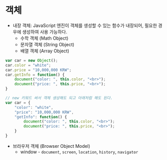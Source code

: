 # 객체

- 내장 객체: JavaScript 엔진이 객체를 생성할 수 있는 함수가 내장되어, 필요한 경우에 생성하여 사용 가능하다.
    + 수학 객체 (Math Object)
    + 문자열 객체 (String Object)
    + 배열 객체 (Array Object)

```js
var car = new Object();
car.color = "white";
car.price = "10,000,000 KRW";
car.getInfo = function() {
    document("color: ", this.color, "<br>");
    document("price: ", this.price, "<br>");
}

// new 키워드 써서 객체 생성해도 되고 아래처럼 해도 된다.
var car = {
    "color": "white",
    "price": "10,000,000 KRW",
    "getInfo": function() {
        document("color: ", this.color, "<br>");
        document("price: ", this.price, "<br>");
    }
}
```

- 브라우저 객체 (Browser Object Model)
    + window - `document`, `screen`, `location`, `history`, `navigator`

